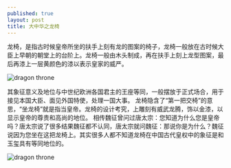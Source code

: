 ```yaml
---
published: true
layout: post
title: 大中华之龙椅
---
```




龙椅，是指古时候皇帝所坐的扶手上刻有龙的图案的椅子，龙椅一般放在古时候大臣上早朝的朝堂上的台阶上。龙椅一般由木头制成，再在扶手上刻上龙型图案，最后再漆上一层黄颜色的漆以表示皇家的威严。

![dragon throne](http://ww4.sinaimg.cn/large/006fktpLgw1ewvdm40l33j30hh087tcg.jpg)

其象征意义及地位与中世纪欧洲各国君主的王座等同，一般摆放于正式场合，用于接见本国大臣、面见外国特使，处理一国大事。
龙椅隐含了“第一把交椅”的意思，“坐龙椅”就是指当皇帝。龙椅的设计考究，上雕刻有威武龙腾，饰以金漆，以显示皇帝的尊贵和高尚的地位。
相传魏征曾问过唐太宗：您知道为什么您是皇帝吗？唐太宗说了很多结果魏征都不认同，唐太宗就问魏征：那说你是为什么？魏征说因为您坐在这把龙椅上。其实很多人都不知道龙椅在中国古代皇权中的象征是和玉玺具有等同地位的。

![dragon throne](http://ww1.sinaimg.cn/large/006fktpLgw1ewvgs17u54j30kb0iuwhm.jpg)
